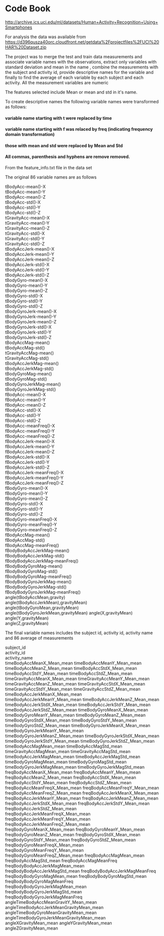 Code Book
=================

http://archive.ics.uci.edu/ml/datasets/Human+Activity+Recognition+Using+Smartphones

For analysis the data was available from https://d396qusza40orc.cloudfront.net/getdata%2Fprojectfiles%2FUCI%20HAR%20Dataset.zip 

The project was to merge the test and train data measurements and associate variable names with the observations, extract only variables with standard deviation and mean in the name , combine the measurements with the subject and activity id, provide descriptive names for the variable and finally to find the average of each variable by each subject and each activity.  All the measurement variables are numeric

The features selected include Mean or mean and std in it's name.

To create descriptive names the following variable names were transformed as follows:
#### variable name starting with t were replaced by time
#### variable name starting with f was relaced by freq (indicating frequency domain transformation)
#### those with mean and std were replaced by Mean and Std
#### All commas, parenthesis and hyphens are remove removed.

From the feature_info.txt file in the data set 


The original 86 variable names are as follows

tBodyAcc-mean()-X                   
tBodyAcc-mean()-Y                   
tBodyAcc-mean()-Z                   
tBodyAcc-std()-X                    
tBodyAcc-std()-Y                    
tBodyAcc-std()-Z                    
tGravityAcc-mean()-X                
tGravityAcc-mean()-Y                
tGravityAcc-mean()-Z                
tGravityAcc-std()-X                 
tGravityAcc-std()-Y                 
tGravityAcc-std()-Z                 
tBodyAccJerk-mean()-X               
tBodyAccJerk-mean()-Y               
tBodyAccJerk-mean()-Z               
tBodyAccJerk-std()-X                
tBodyAccJerk-std()-Y                
tBodyAccJerk-std()-Z                
tBodyGyro-mean()-X                  
tBodyGyro-mean()-Y                  
tBodyGyro-mean()-Z                  
tBodyGyro-std()-X                   
tBodyGyro-std()-Y                   
tBodyGyro-std()-Z                   
tBodyGyroJerk-mean()-X              
tBodyGyroJerk-mean()-Y              
tBodyGyroJerk-mean()-Z              
tBodyGyroJerk-std()-X               
tBodyGyroJerk-std()-Y               
tBodyGyroJerk-std()-Z               
tBodyAccMag-mean()                  
tBodyAccMag-std()                   
tGravityAccMag-mean()               
tGravityAccMag-std()                
tBodyAccJerkMag-mean()              
tBodyAccJerkMag-std()               
tBodyGyroMag-mean()                 
tBodyGyroMag-std()                  
tBodyGyroJerkMag-mean()             
tBodyGyroJerkMag-std()              
fBodyAcc-mean()-X                   
fBodyAcc-mean()-Y                   
fBodyAcc-mean()-Z                   
fBodyAcc-std()-X                    
fBodyAcc-std()-Y                    
fBodyAcc-std()-Z                    
fBodyAcc-meanFreq()-X               
fBodyAcc-meanFreq()-Y               
fBodyAcc-meanFreq()-Z               
fBodyAccJerk-mean()-X               
fBodyAccJerk-mean()-Y               
fBodyAccJerk-mean()-Z               
fBodyAccJerk-std()-X                
fBodyAccJerk-std()-Y                
fBodyAccJerk-std()-Z                
fBodyAccJerk-meanFreq()-X           
fBodyAccJerk-meanFreq()-Y           
fBodyAccJerk-meanFreq()-Z           
fBodyGyro-mean()-X                  
fBodyGyro-mean()-Y                  
fBodyGyro-mean()-Z                  
fBodyGyro-std()-X                   
fBodyGyro-std()-Y                   
fBodyGyro-std()-Z                   
fBodyGyro-meanFreq()-X              
fBodyGyro-meanFreq()-Y              
fBodyGyro-meanFreq()-Z              
fBodyAccMag-mean()                  
fBodyAccMag-std()                   
fBodyAccMag-meanFreq()              
fBodyBodyAccJerkMag-mean()          
fBodyBodyAccJerkMag-std()           
fBodyBodyAccJerkMag-meanFreq()      
fBodyBodyGyroMag-mean()             
fBodyBodyGyroMag-std()              
fBodyBodyGyroMag-meanFreq()         
fBodyBodyGyroJerkMag-mean()         
fBodyBodyGyroJerkMag-std()          
fBodyBodyGyroJerkMag-meanFreq()     
angle(tBodyAccMean,gravity)         
angle(tBodyAccJerkMean),gravityMean)
angle(tBodyGyroMean,gravityMean)    
angle(tBodyGyroJerkMean,gravityMean)
angle(X,gravityMean)                
angle(Y,gravityMean)                
angle(Z,gravityMean)                


The final variable names includes the subject id, activity id, activity name and 86 average of measurements

subject_id                          
activity_id                         
activity_name                       
timeBodyAccMeanX_Mean_mean
timeBodyAccMeanY_Mean_mean
timeBodyAccMeanZ_Mean_mean
timeBodyAccStdX_Mean_mean
timeBodyAccStdY_Mean_mean
timeBodyAccStdZ_Mean_mean
timeGravityAccMeanX_Mean_mean
timeGravityAccMeanY_Mean_mean
timeGravityAccMeanZ_Mean_mean
timeGravityAccStdX_Mean_mean
timeGravityAccStdY_Mean_mean
timeGravityAccStdZ_Mean_mean
timeBodyAccJerkMeanX_Mean_mean
timeBodyAccJerkMeanY_Mean_mean
timeBodyAccJerkMeanZ_Mean_mean
timeBodyAccJerkStdX_Mean_mean
timeBodyAccJerkStdY_Mean_mean
timeBodyAccJerkStdZ_Mean_mean
timeBodyGyroMeanX_Mean_mean
timeBodyGyroMeanY_Mean_mean
timeBodyGyroMeanZ_Mean_mean
timeBodyGyroStdX_Mean_mean
timeBodyGyroStdY_Mean_mean
timeBodyGyroStdZ_Mean_mean
timeBodyGyroJerkMeanX_Mean_mean
timeBodyGyroJerkMeanY_Mean_mean
timeBodyGyroJerkMeanZ_Mean_mean
timeBodyGyroJerkStdX_Mean_mean
timeBodyGyroJerkStdY_Mean_mean
timeBodyGyroJerkStdZ_Mean_mean
timeBodyAccMagMean_mean
timeBodyAccMagStd_mean
timeGravityAccMagMean_mean
timeGravityAccMagStd_mean
timeBodyAccJerkMagMean_mean
timeBodyAccJerkMagStd_mean
timeBodyGyroMagMean_mean
timeBodyGyroMagStd_mean
timeBodyGyroJerkMagMean_mean
timeBodyGyroJerkMagStd_mean
freqBodyAccMeanX_Mean_mean
freqBodyAccMeanY_Mean_mean
freqBodyAccMeanZ_Mean_mean
freqBodyAccStdX_Mean_mean
freqBodyAccStdY_Mean_mean
freqBodyAccStdZ_Mean_mean
freqBodyAccMeanFreqX_Mean_mean
freqBodyAccMeanFreqY_Mean_mean
freqBodyAccMeanFreqZ_Mean_mean
freqBodyAccJerkMeanX_Mean_mean
freqBodyAccJerkMeanY_Mean_mean
freqBodyAccJerkMeanZ_Mean_mean
freqBodyAccJerkStdX_Mean_mean
freqBodyAccJerkStdY_Mean_mean
freqBodyAccJerkStdZ_Mean_mean
freqBodyAccJerkMeanFreqX_Mean_mean
freqBodyAccJerkMeanFreqY_Mean_mean
freqBodyAccJerkMeanFreqZ_Mean_mean
freqBodyGyroMeanX_Mean_mean
freqBodyGyroMeanY_Mean_mean
freqBodyGyroMeanZ_Mean_mean
freqBodyGyroStdX_Mean_mean
freqBodyGyroStdY_Mean_mean
freqBodyGyroStdZ_Mean_mean
freqBodyGyroMeanFreqX_Mean_mean
freqBodyGyroMeanFreqY_Mean_mean
freqBodyGyroMeanFreqZ_Mean_mean
freqBodyAccMagMean_mean
freqBodyAccMagStd_mean
freqBodyAccMagMeanFreq              
freqBodyBodyAccJerkMagMean_mean
freqBodyBodyAccJerkMagStd_mean
freqBodyBodyAccJerkMagMeanFreq      
freqBodyBodyGyroMagMean_mean
freqBodyBodyGyroMagStd_mean
freqBodyBodyGyroMagMeanFreq         
freqBodyBodyGyroJerkMagMean_mean
freqBodyBodyGyroJerkMagStd_mean
freqBodyBodyGyroJerkMagMeanFreq     
angleTimeBodyAccMeanGravitY_Mean_mean
angleTimeBodyAccJerkMeanGravityMean_mean
angleTimeBodyGyroMeanGravityMean_mean
angleTimeBodyGyroJerkMeanGravityMean_mean
angleXGravityMean_mean
angleYGravityMean_mean
angleZGravityMean_mean
 

